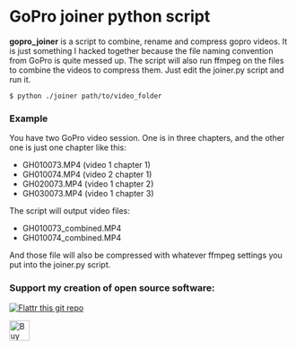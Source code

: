 GoPro joiner python script
======
**gopro_joiner** is a script to combine, rename and compress gopro videos. It is just something I hacked together because the file naming convention from GoPro is quite messed up.
The script will also run ffmpeg on the files to combine the videos to compress them. Just edit the joiner.py script and run it.

```
$ python ./joiner path/to/video_folder
```

### Example
You have two GoPro video session. One is in three chapters, and the other one is just one chapter like this:
- GH010073.MP4 (video 1 chapter 1)
- GH010074.MP4 (video 2 chapter 1)
- GH020073.MP4 (video 1 chapter 2)
- GH030073.MP4 (video 1 chapter 3)

The script will output video files:
- GH010073_combined.MP4
- GH010074_combined.MP4

And those file will also be compressed with whatever ffmpeg settings you put into the joiner.py script.

### Support my creation of open source software:
[![Flattr this git repo](http://api.flattr.com/button/flattr-badge-large.png)](https://flattr.com/submit/auto?user_id=sebnil&url=https://github.com/sebnil/gopro_joiner)

<a href='https://ko-fi.com/A0A2HYRH' target='_blank'><img height='36' style='border:0px;height:36px;' src='https://az743702.vo.msecnd.net/cdn/kofi2.png?v=0' border='0' alt='Buy Me a Coffee at ko-fi.com' /></a>
